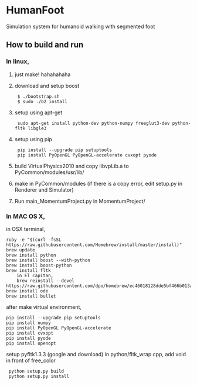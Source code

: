 # HumanFoot

Simulation system for humanoid walking with segmented foot

## How to build and run
### In linux,

1. just make! hahahahaha

1. download and setup boost
	
		$ ./bootstrap.sh
		$ sudo ./b2 install
	
2. setup using apt-get

        sudo apt-get install python-dev python-numpy freeglut3-dev python-fltk libgle3

3. setup using pip

    	pip install --upgrade pip setuptools
    	pip install PyOpenGL PyOpenGL-accelerate cvxopt pyode

3. build VirtualPhysics2010 and copy libvpLib.a to PyCommon/modules/usr/lib/
4. make in PyCommon/modules (if there is a copy error, edit setup.py in Renderer and Simulator)
5. Run main_MomentumProject.py in MomentumProject/

### In MAC OS X,

in OSX terminal,

    ruby -e "$(curl -fsSL https://raw.githubusercontent.com/Homebrew/install/master/install)"
    brew update
    brew install python
    brew install boost --with-python
    brew install boost-python
    brew install fltk
        in El capitan,
        brew reinstall --devel https://raw.githubusercontent.com/dpo/homebrew/ec46018128dde5bf466b013a6c7086d0880930a3/Library/Formula/fltk.rb
    brew install ode
    brew install bullet

after make virtual environment,

    pip install --upgrade pip setuptools
    pip install numpy
    pip install PyOpenGL PyOpenGL-accelerate
    pip install cvxopt
    pip install pyode
    pip install openopt

setup pyfltk1.3.3 (google and download)
     in python/fltk\_wrap.cpp,
     add void in front of free\_color

     python setup.py build
     python setup.py install









